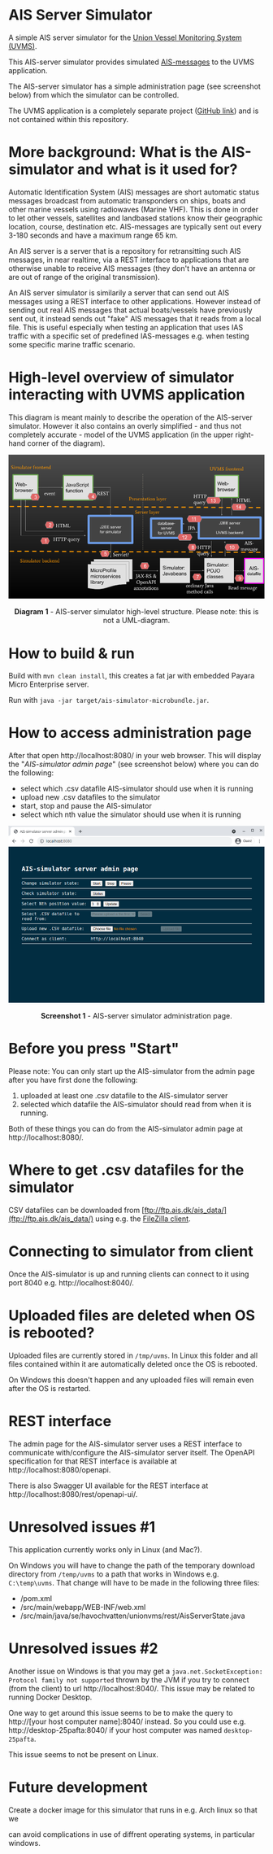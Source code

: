 # AIS Server Simulator

A simple AIS server simulator for
the [Union Vessel Monitoring System (UVMS)](https://focusfish.atlassian.net/wiki/spaces/UVMS/overview).

This AIS-server simulator provides
simulated [AIS-messages](https://en.wikipedia.org/wiki/Automatic_identification_system) to the UVMS application.

The AIS-server simulator has a simple administration page (see screenshot below) from which the simulator can be
controlled.

The UVMS application is a completely separate project ([GitHub link](https://github.com/UnionVMS/)) and is not contained
within this repository.

# More background: What is the AIS-simulator and what is it used for?

Automatic Identification System (AIS) messages are short automatic status messages broadcast from automatic transponders on ships, boats and other marine vessels using radiowaves (Marine VHF). This is done in order to let other vessels, satellites and landbased stations know their geographic location, course, destination etc. AIS-messages are typically sent out every 3-180 seconds and have a maximum range 65 km. 

An AIS server is a server that is a repository for retransitting such AIS messages, in near realtime, via a REST interface to applications that are otherwise unable to receive AIS messages (they don't have an antenna or are out of range of the original transmission).

An AIS server simulator is similarily a server that can send out AIS messages using a REST interface to other applications. However instead of sending out real AIS messages that actual boats/vessels have previously sent out, it instead sends out "fake" AIS messages that it reads from a local file. This is useful especially when testing an application that uses IAS traffic with a specific set of predefined IAS-messages e.g. when testing some specific marine traffic scenario.

# High-level overview of simulator interacting with UVMS application

This diagram is meant mainly to describe the operation of the AIS-server simulator. However it also contains an overly
simplified - and thus not completely accurate - model of the UVMS application (in the upper right-hand corner of the
diagram).

<div style="text-align: center">

![simulator-structure.png](./assets/simulator-structure.png)

<b>Diagram 1</b> - AIS-server simulator high-level structure. Please note: this is not a UML-diagram.</b>

</div>

# How to build & run

Build with `mvn clean install`, this creates a fat jar with embedded Payara Micro Enterprise server.

Run with `java -jar target/ais-simulator-microbundle.jar`.

# How to access administration page

After that open http://localhost:8080/ in your web browser. This will display the "*AIS-simulator admin page*" (see
screenshot below) where you can do the following:

* select which .csv datafile AIS-simulator should use when it is running
* upload new .csv datafiles to the simulator
* start, stop and pause the AIS-simulator
* select which nth value the simulator should use when it is running


<div style="text-align: center">

![image.png](./assets/simulator-screenshot.png)

<b>Screenshot 1</b> - AIS-server simulator administration page.

</div>

# Before you press "Start"

Please note: You can only start up the AIS-simulator from the admin page after you have first done the following:

1. uploaded at least one .csv datafile to the AIS-simulator server
2. selected which datafile the AIS-simulator should read from when it is running.

Both of these things you can do from the AIS-simulator admin page at http://localhost:8080/.

# Where to get .csv datafiles for the simulator

CSV datafiles can be downloaded from [ftp://ftp.ais.dk/ais_data/](ftp://ftp.ais.dk/ais_data/) using e.g.
the [FileZilla client](https://filezilla-project.org/).

# Connecting to simulator from client

Once the AIS-simulator is up and running clients can connect to it using port 8040 e.g. http://localhost:8040/.

# Uploaded files are deleted when OS is rebooted?

Uploaded files are currently stored in `/tmp/uvms`. In Linux this folder and all files contained within it are
automatically deleted once the OS is rebooted.

On Windows this doesn't happen and any uploaded files will remain even after the OS is restarted.

# REST interface

The admin page for the AIS-simulator server uses a REST interface to communicate with/configure the AIS-simulator server
itself. The OpenAPI specification for that REST interface is available at http://localhost:8080/openapi.

There is also Swagger UI available for the REST interface at http://localhost:8080/rest/openapi-ui/.

# Unresolved issues #1

This application currently works only in Linux (and Mac?).

On Windows you will have to change the path of the temporary download directory from `/temp/uvms` to a path that works
in Windows e.g. `C:\temp\uvms`. That change will have to be made in the following three files:

* /pom.xml
* /src/main/webapp/WEB-INF/web.xml
* /src/main/java/se/havochvatten/unionvms/rest/AisServerState.java

# Unresolved issues #2

Another issue on Windows is that you may get a `java.net.SocketException: Protocol family not supported` thrown by the
JVM if you try to connect (from the client) to url http://localhost:8040/. This issue may be related to running Docker
Desktop.

One way to get around this issue seems to be to make the query to http://[your host computer name]:8040/ instead. So you
could use e.g. http://desktop-25pafta:8040/ if your host computer was named `desktop-25pafta`.

This issue seems to not be present on Linux.

# Future development

Create a docker image for this simulator that runs in e.g. Arch linux so that we

can avoid complications in use of diffrent operating systems, in particular windows.
